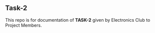 ## Task-2
This repo is for documentation of **TASK-2** given by Electronics Club to Project Members.
 
